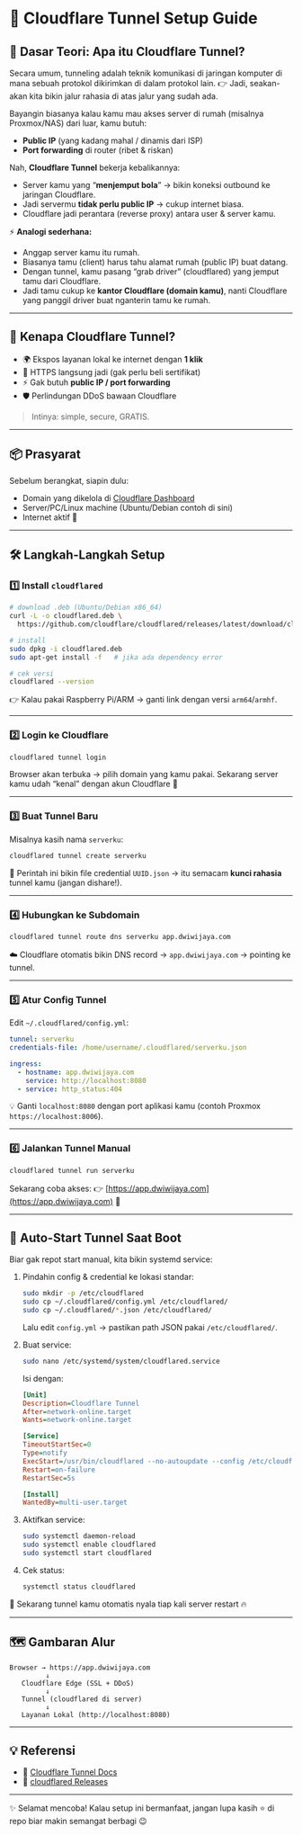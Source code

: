 # 🚀 Cloudflare Tunnel Setup Guide  

## 🧠 Dasar Teori: Apa itu Cloudflare Tunnel?
Secara umum, tunneling adalah teknik komunikasi di jaringan komputer di mana sebuah protokol dikirimkan di dalam protokol lain.
👉 Jadi, seakan-akan kita bikin jalur rahasia di atas jalur yang sudah ada.

Bayangin biasanya kalau kamu mau akses server di rumah (misalnya Proxmox/NAS) dari luar, kamu butuh:  
- **Public IP** (yang kadang mahal / dinamis dari ISP)  
- **Port forwarding** di router (ribet & riskan)  

Nah, **Cloudflare Tunnel** bekerja kebalikannya:  
- Server kamu yang “**menjemput bola**” → bikin koneksi outbound ke jaringan Cloudflare.  
- Jadi servermu **tidak perlu public IP** → cukup internet biasa.  
- Cloudflare jadi perantara (reverse proxy) antara user & server kamu.  

⚡ **Analogi sederhana:**  
- Anggap server kamu itu rumah.  
- Biasanya tamu (client) harus tahu alamat rumah (public IP) buat datang.  
- Dengan tunnel, kamu pasang “grab driver” (cloudflared) yang jemput tamu dari Cloudflare.  
- Jadi tamu cukup ke **kantor Cloudflare (domain kamu)**, nanti Cloudflare yang panggil driver buat nganterin tamu ke rumah.  

---

## 🎯 Kenapa Cloudflare Tunnel?

* 🌍 Ekspos layanan lokal ke internet dengan **1 klik**  
* 🔐 HTTPS langsung jadi (gak perlu beli sertifikat)  
* ⚡ Gak butuh **public IP / port forwarding**  
* 🛡️ Perlindungan DDoS bawaan Cloudflare  

> Intinya: simple, secure, GRATIS.  

---

## 📦 Prasyarat

Sebelum berangkat, siapin dulu:

- Domain yang dikelola di [Cloudflare Dashboard](https://dash.cloudflare.com)  
- Server/PC/Linux machine (Ubuntu/Debian contoh di sini)  
- Internet aktif 🚀  

---

## 🛠️ Langkah-Langkah Setup

### 1️⃣ Install `cloudflared`

```bash
# download .deb (Ubuntu/Debian x86_64)
curl -L -o cloudflared.deb \
  https://github.com/cloudflare/cloudflared/releases/latest/download/cloudflared-linux-amd64.deb

# install
sudo dpkg -i cloudflared.deb
sudo apt-get install -f   # jika ada dependency error

# cek versi
cloudflared --version
````

👉 Kalau pakai Raspberry Pi/ARM → ganti link dengan versi `arm64`/`armhf`.

---

### 2️⃣ Login ke Cloudflare

```bash
cloudflared tunnel login
```

Browser akan terbuka → pilih domain yang kamu pakai.
Sekarang server kamu udah “kenal” dengan akun Cloudflare 🎉

---

### 3️⃣ Buat Tunnel Baru

Misalnya kasih nama `serverku`:

```bash
cloudflared tunnel create serverku
```

📁 Perintah ini bikin file credential `UUID.json` → itu semacam **kunci rahasia** tunnel kamu (jangan dishare!).

---

### 4️⃣ Hubungkan ke Subdomain

```bash
cloudflared tunnel route dns serverku app.dwiwijaya.com
```

☁️ Cloudflare otomatis bikin DNS record → `app.dwiwijaya.com` → pointing ke tunnel.

---

### 5️⃣ Atur Config Tunnel

Edit `~/.cloudflared/config.yml`:

```yaml
tunnel: serverku
credentials-file: /home/username/.cloudflared/serverku.json

ingress:
  - hostname: app.dwiwijaya.com
    service: http://localhost:8080
  - service: http_status:404
```

💡 Ganti `localhost:8080` dengan port aplikasi kamu (contoh Proxmox `https://localhost:8006`).

---

### 6️⃣ Jalankan Tunnel Manual

```bash
cloudflared tunnel run serverku
```

Sekarang coba akses:
👉 [https://app.dwiwijaya.com](https://app.dwiwijaya.com) 🚀

---

## 🔄 Auto-Start Tunnel Saat Boot

Biar gak repot start manual, kita bikin systemd service:

1. Pindahin config & credential ke lokasi standar:

   ```bash
   sudo mkdir -p /etc/cloudflared
   sudo cp ~/.cloudflared/config.yml /etc/cloudflared/
   sudo cp ~/.cloudflared/*.json /etc/cloudflared/
   ```

   Lalu edit `config.yml` → pastikan path JSON pakai `/etc/cloudflared/`.

2. Buat service:

   ```bash
   sudo nano /etc/systemd/system/cloudflared.service
   ```

   Isi dengan:

   ```ini
   [Unit]
   Description=Cloudflare Tunnel
   After=network-online.target
   Wants=network-online.target

   [Service]
   TimeoutStartSec=0
   Type=notify
   ExecStart=/usr/bin/cloudflared --no-autoupdate --config /etc/cloudflared/config.yml tunnel run
   Restart=on-failure
   RestartSec=5s

   [Install]
   WantedBy=multi-user.target
   ```

3. Aktifkan service:

   ```bash
   sudo systemctl daemon-reload
   sudo systemctl enable cloudflared
   sudo systemctl start cloudflared
   ```

4. Cek status:

   ```bash
   systemctl status cloudflared
   ```

📌 Sekarang tunnel kamu otomatis nyala tiap kali server restart 🔥

---

## 🗺️ Gambaran Alur

```
Browser → https://app.dwiwijaya.com
         ↓
   Cloudflare Edge (SSL + DDoS)
         ↓
   Tunnel (cloudflared di server)
         ↓
   Layanan Lokal (http://localhost:8080)
```

---

## 💡 Referensi

* 📘 [Cloudflare Tunnel Docs](https://developers.cloudflare.com/cloudflare-one/connections/connect-apps/)
* 💾 [cloudflared Releases](https://github.com/cloudflare/cloudflared/releases)

---

✨ Selamat mencoba!
Kalau setup ini bermanfaat, jangan lupa kasih ⭐ di repo biar makin semangat berbagi 😉


